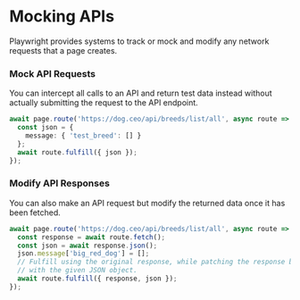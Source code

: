 # Mocking APIs

Playwright provides systems to track or mock and modify any network requests that a page creates.



### Mock API Requests

You can intercept all calls to an API and return test data instead without actually submitting the request to the API endpoint.

```typescript
await page.route('https://dog.ceo/api/breeds/list/all', async route => {
  const json = {
    message: { 'test_breed': [] }
  };
  await route.fulfill({ json });
});
```



### Modify API Responses

You can also make an API request but modify the returned data once it has been fetched.

```typescript
await page.route('https://dog.ceo/api/breeds/list/all', async route => {
  const response = await route.fetch();
  const json = await response.json();
  json.message['big_red_dog'] = [];
  // Fulfill using the original response, while patching the response body
  // with the given JSON object.
  await route.fulfill({ response, json });
});
```
